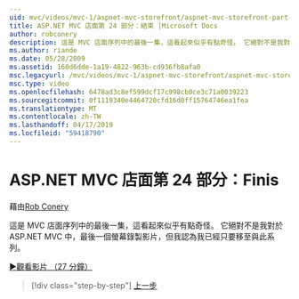 ```yaml
---
uid: mvc/videos/mvc-1/aspnet-mvc-storefront/aspnet-mvc-storefront-part-24-finis
title: ASP.NET MVC 店面第 24 部分：結束 |Microsoft Docs
author: robconery
description: 這是 MVC 店面序列中的最後一集，這看起來似乎有點奇怪。 它絕對不是我對於 ASP.NET 的最後一個螢幕錄製影片...
ms.author: riande
ms.date: 05/28/2009
ms.assetid: 160d6dde-1a19-4822-963b-cd936fb8afa0
msc.legacyurl: /mvc/videos/mvc-1/aspnet-mvc-storefront/aspnet-mvc-storefront-part-24-finis
msc.type: video
ms.openlocfilehash: 6478ad3c8ef599dcf17c998cb0ce3c71a0039223
ms.sourcegitcommit: 0f1119340e4464720cfd16d0ff15764746ea1fea
ms.translationtype: MT
ms.contentlocale: zh-TW
ms.lasthandoff: 04/17/2019
ms.locfileid: "59418790"
---
```

# <a name="aspnet-mvc-storefront-part-24-finis"></a>ASP.NET MVC 店面第 24 部分：Finis

藉由[Rob Conery](https://github.com/robconery)

這是 MVC 店面序列中的最後一集，這看起來似乎有點奇怪。 它絕對不是我對於 ASP.NET MVC 中，最後一個螢幕錄製影片，但我認為我已經只要移至與此系列。

[&#9654;觀看影片 （27 分鐘）](https://channel9.msdn.com/Blogs/ASP-NET-Site-Videos/aspnet-mvc-storefront-part-24-finis)

> [!div class="step-by-step"]
> [上一步](aspnet-mvc-storefront-part-23-getting-started-with-domain-driven-design.md)
